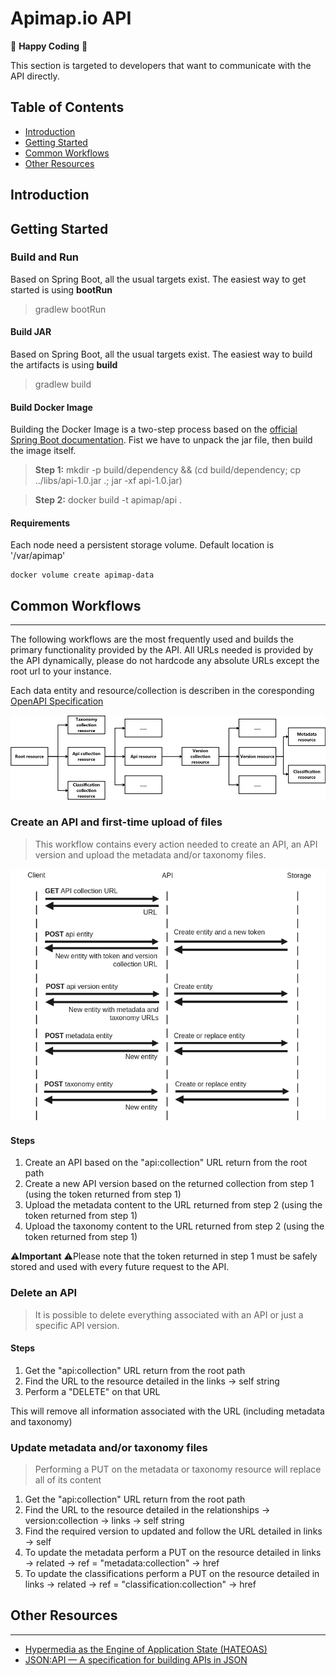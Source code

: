 Apimap.io API
=====

🥳 **Happy Coding** 🥳

This section is targeted to developers that want to communicate with the API directly. 

## Table of Contents

* [Introduction](#introduction)
* [Getting Started](#getting-started)
* [Common Workflows](#common-workflows)
* [Other Resources](#other-resources)

## Introduction

## Getting Started

### Build and Run

Based on Spring Boot, all the usual targets exist. The easiest way to get started is using **bootRun**

> gradlew bootRun

#### Build JAR

Based on Spring Boot, all the usual targets exist. The easiest way to build the artifacts is using **build**

> gradlew build

#### Build Docker Image

Building the Docker Image is a two-step process based on the [official Spring Boot documentation](https://docs.spring.io/spring-cloud-dataflow-admin-cloudfoundry/docs/1.2.x/reference/html/_deploying_docker_applications.html
). Fist we have to unpack the jar file, then build the image itself.

> **Step 1:** mkdir -p build/dependency && (cd build/dependency; cp ../libs/api-1.0.jar .; jar -xf api-1.0.jar)

> **Step 2:** docker build -t apimap/api .

#### Requirements

Each node need a persistent storage volume. Default location is '/var/apimap'

```shell script
docker volume create apimap-data
```

## Common Workflows
___
The following workflows are the most frequently used and builds the primary functionality provided by the API. All URLs
needed is provided by the API dynamically, please do not hardcode any absolute URLs except the root url to your instance.

Each data entity and resource/collection is describen in the coresponding [OpenAPI Specification](swagger.json)

![API Information flow](readme/api-information-flow.png)

### Create an API and first-time upload of files
> This workflow contains every action needed to create an API, an API version and upload the metadata and/or taxonomy 
> files.

![API flow](readme/api-flowchart.png)

#### Steps
1. Create an API based on the "api:collection" URL return from the root path
2. Create a new API version based on the returned collection from step 1 (using the token returned from step 1)
3. Upload the metadata content to the URL returned from step 2 (using the token returned from step 1)
4. Upload the taxonomy content to the URL returned from step 2 (using the token returned from step 1)

⚠️**Important** ⚠️Please note that the token returned in step 1 must be safely stored and used with every future request to the API.

### Delete an API
> It is possible to delete everything associated with an API or just a specific API version.

#### Steps
1. Get the "api:collection" URL return from the root path
2. Find the URL to the resource detailed in the links → self string
3. Perform a "DELETE" on that URL

This will remove all information associated with the URL (including metadata and taxonomy)

### Update metadata and/or taxonomy files
> Performing a PUT on the metadata or taxonomy resource will replace all of its content

1. Get the "api:collection" URL return from the root path
2. Find the URL to the resource detailed in the relationships → version:collection → links → self string
3. Find the required version to updated and follow the URL detailed in links → self
4. To update the metadata perform a PUT on the resource detailed in links → related → ref = "metadata:collection" → href
5. To update the classifications perform a PUT on the resource detailed in links → related → ref = "classification:collection" → href 

## Other Resources
___

- [Hypermedia as the Engine of Application State (HATEOAS) ](https://en.wikipedia.org/wiki/HATEOAS)
- [JSON:API — A specification for building APIs in JSON](https://jsonapi.org/)